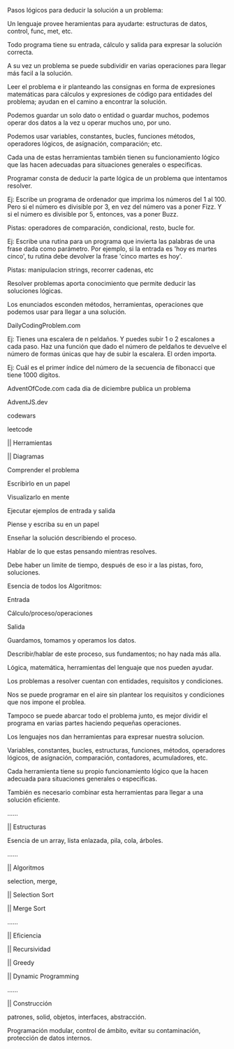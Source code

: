 Pasos lógicos para deducir la solución a un problema: 

Un lenguaje provee heramientas para ayudarte: 
estructuras de datos, control, func, met, etc. 

Todo programa tiene su entrada, cálculo y salida para expresar la solución correcta. 

A su vez un problema se puede subdividir en varias operaciones para llegar más facil a la solución. 


Leer el problema e ir planteando las consignas en forma de expresiones matemáticas para cálculos y expresiones de código para entidades del problema; ayudan en el camino a encontrar la solución. 

Podemos guardar un solo dato o entidad o guardar muchos, podemos operar dos datos a la vez u operar muchos uno, por uno. 

Podemos usar variables, constantes, bucles, funciones métodos, operadores lógicos, de asígnación, comparación; etc. 

Cada una de estas herramientas también tienen su funcionamiento lógico que las hacen adecuadas para situaciones generales o especificas.


Programar consta de deducir la parte lógica de un problema que intentamos resolver. 

Ej: 
Escribe un programa de ordenador que imprima los números
del 1 al 100. Pero si el número es divisible por 3, en vez
del número vas a poner Fizz. Y si el número es divisible
por 5, entonces, vas a poner Buzz. 

Pistas: 
operadores de comparación, condicional, resto, bucle for.  


Ej: 
Escribe una rutina para un programa que invierta las 
palabras de una frase dada como parámetro. Por ejemplo, 
si la entrada es 'hoy es martes cinco', tu rutina debe
devolver la frase 'cinco martes es hoy'. 

Pistas: 
manipulacion strings, recorrer cadenas, etc


Resolver problemas aporta conocimiento que permite deducir las soluciones lógicas. 

Los enunciados esconden métodos, herramientas, operaciones que podemos usar para llegar a una solución. 


DailyCodingProblem.com


Ej: 
Tienes una escalera de n peldaños. Y puedes subir 1 o 2 
escalones a cada paso. Haz una función que dado el número
de peldaños te devuelve el número de formas únicas que hay
de subir la escalera. El orden importa. 


Ej: 
Cuál es el primer índice del número de la secuencia de 
fibonacci que tiene 1000 dígitos. 


AdventOfCode.com
cada dia de diciembre publica un problema 


AdventJS.dev


codewars


leetcode



|| Herramientas


|| Diagramas

 Comprender el problema
 
 Escribirlo en un papel 
 
 Visualizarlo en mente
 
 Ejecutar ejemplos de entrada y salida

 Piense y escriba su en un papel

 Enseñar la solución describiendo el proceso. 

 Hablar de lo que estas pensando mientras resolves. 

 Debe haber un limite de tiempo, después de eso ir a las pistas, foro, soluciones. 


 Esencia de todos los Algoritmos: 

  Entrada

  Cálculo/proceso/operaciones

  Salida

  
  Guardamos, tomamos y operamos los datos. 

  Describir/hablar de este proceso, sus fundamentos; no hay nada más alla. 

  Lógica, matemática, herramientas del lenguaje que nos pueden ayudar. 

  Los problemas a resolver cuentan con entidades, requisitos y condiciones.

  Nos se puede programar en el aire sin plantear los requisitos y condiciones que nos impone el problea. 

  Tampoco se puede abarcar todo el problema junto, es mejor dividir el programa en varias partes haciendo pequeñas operaciones.  

  Los lenguajes nos dan herramientas para expresar nuestra solucion. 

  Variables, constantes, bucles, estructuras, funciones, métodos, operadores lógicos, de asígnación, comparación, contadores, acumuladores, etc. 
 
  Cada herramienta tiene su propio funcionamiento lógico que la hacen adecuada para situaciones generales o especificas.

  También es necesario combinar esta herramientas para llegar a una solución eficiente. 

......



|| Estructuras 

 Esencia de un array, lista enlazada, pila, cola, árboles.  

......



|| Algoritmos

 selection, merge, 


|| Selection Sort


|| Merge Sort




......



|| Eficiencia


|| Recursividad


|| Greedy


|| Dynamic Programming 



......



|| Construcción

 patrones, solid, objetos, interfaces, abstracción.

 Programación modular, control de ámbito, evitar su contaminación, protección de datos internos. 